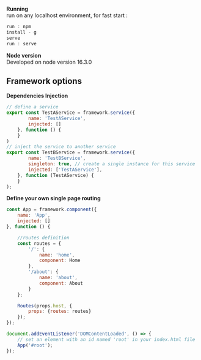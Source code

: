 **Running**  
run on any localhost environment, for fast start :

```js  
run : npm
install - g
serve
run : serve  
```

**Node version**  
Developed on node version 16.3.0

## Framework options

**Dependencies Injection**

```js  
// define a service
export const TestAService = framework.service({
        name: 'TestAService',
        injected: []
    }, function () {
    }
)
// inject the service to another service
export const TestBService = framework.service({
        name: 'TestBService',
        singleton: true, // create a single instance for this service
        injected: ['TestAService'],
    }, function (TestAService) {
    }
);
```

**Define your own single page routing**

```js  
const App = framework.component({
    name: 'App',
    injected: []
}, function () {

    //routes definition
    const routes = {
        '/': {
            name: 'home',
            component: Home
        },
        '/about': {
            name: 'about',
            component: About
        }
    };

    Routes(props.host, {
        props: {routes: routes}
    });
});

document.addEventListener('DOMContentLoaded', () => {
    // set an element with an id named 'root' in your index.html file
    App('#root');
});
```

